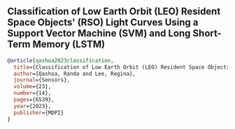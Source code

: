 ## Classification of Low Earth Orbit (LEO) Resident Space Objects' (RSO) Light Curves Using a Support Vector Machine (SVM) and Long Short-Term Memory (LSTM)
```bibtex
@article{qashoa2023classification,
  title={Classification of Low Earth Orbit (LEO) Resident Space Objects’(RSO) Light Curves Using a Support Vector Machine (SVM) and Long Short-Term Memory (LSTM)},
  author={Qashoa, Randa and Lee, Regina},
  journal={Sensors},
  volume={23},
  number={14},
  pages={6539},
  year={2023},
  publisher={MDPI}
}
```